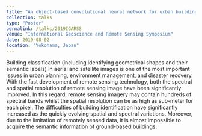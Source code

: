 ```yaml
---
title: "An object-based convolutional neural network for urban building semantic classification"
collection: talks
type: "Poster"
permalink: /talks/2019IGARSS
venue: "International Geoscience and Remote Sensing Symposium"
date: 2019-08-02
location: "Yokohama, Japan"
---
```


Building classification (including identifying geometrical shapes and their semantic labels) in aerial and satellite images is one of the most important issues in urban planning, environment management, and disaster recovery. With the fast development of remote sensing technology, both the spectral and spatial resolution of remote sensing image have been significantly improved. In this regard, remote sensing imagery may contain hundreds of spectral bands whilst the spatial resolution can be as high as sub-meter for each pixel. The difficulties of building identification have significantly increased as the quickly evolving spatial and spectral variations. Moreover, due to the limitation of remotely sensed data, it is almost impossible to acquire the semantic information of ground-based buildings.
